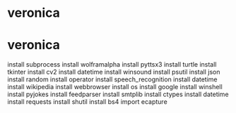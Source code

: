 # veronica
# veronica
install subprocess
install wolframalpha
install pyttsx3
install turtle
install tkinter
install cv2
install datetime
install winsound
install psutil
install json
install random
install operator
install speech_recognition 
install datetime
install wikipedia
install webbrowser
install os
install google
install winshell
install pyjokes
install feedparser
install smtplib
install ctypes
install datetime
install requests
install shutil
install bs4
import ecapture

